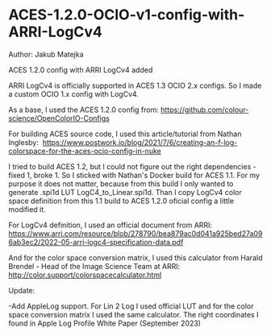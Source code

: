 # ACES-1.2.0-OCIO-v1-config-with-ARRI-LogCv4
Author: Jakub Matejka

ACES 1.2.0 config with ARRI LogCv4 added

ARRI LogCv4 is officially supported in ACES 1.3 OCIO 2.x configs.
So I made a custom OCIO 1.x config with LogCv4.

As a base, I used the ACES 1.2.0 config from:
https://github.com/colour-science/OpenColorIO-Configs

For building ACES source code, I used this article/tutorial from Nathan Inglesby: 
https://www.postwork.io/blog/2021/7/6/creating-an-f-log-colorspace-for-the-aces-ocio-config-in-nuke

I tried to build ACES 1.2, but I could not figure out the right dependencies - fixed 1, broke 1.
So I sticked with Nathan's Docker build for ACES 1.1. For my purpose it does not matter, because from this build I only wanted to generate .spi1d LUT LogC4_to_Linear.spi1d. Than I copy LogCv4 color space definition from this 1.1 build to ACES 1.2.0 oficial config a little modified it.

For LogCv4 definition, I used an official document from ARRI:
https://www.arri.com/resource/blob/278790/bea879ac0d041a925bed27a096ab3ec2/2022-05-arri-logc4-specification-data.pdf

And for the color space conversion matrix, I used this calculator from Harald Brendel - Head of the Image Science Team at ARRI:
http://color.support/colorspacecalculator.html

Update:

-Add AppleLog support. For Lin 2 Log I used official LUT and for the color space conversion matrix I used the same calculator. The right coordinates I found in Apple Log Profile White Paper (September 2023)
